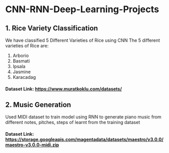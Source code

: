 # CNN-RNN-Deep-Learning-Projects

## 1. Rice Variety Classification

We have classified 5 Different Varieties of Rice using CNN
The 5 different varieties of Rice are:
1. Arborio
2. Basmati
3. Ipsala
4. Jasmine
5. Karacadag

#### Dataset Link: https://www.muratkoklu.com/datasets/ 


## 2. Music Generation

Used MIDI dataset to train model using RNN to generate piano music from different notes, pitches, steps of learnt from the training dataset

#### Dataset Link: https://storage.googleapis.com/magentadata/datasets/maestro/v3.0.0/maestro-v3.0.0-midi.zip
